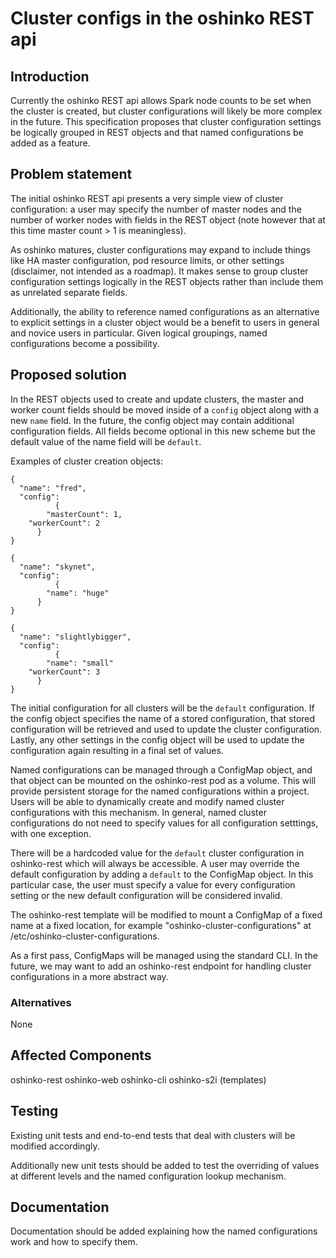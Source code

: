 # Cluster configs in the oshinko REST api

## Introduction

Currently the oshinko REST api allows Spark node counts
to be set when the cluster is created, but cluster
configurations will likely be more complex in the future.
This specification proposes that cluster configuration
settings be logically grouped in REST objects and that
named configurations be added as a feature.

## Problem statement

The initial oshinko REST api presents a very simple view of
cluster configuration: a user may specify the number of master
nodes and the number of worker nodes with fields in the REST
object (note however that at this time master count > 1 is meaningless).

As oshinko matures, cluster configurations may expand
to include things like HA master configuration, pod resource
limits, or other settings (disclaimer, not intended as a roadmap).
It makes sense to group cluster configuration settings logically
in the REST objects rather than include them as unrelated separate
fields.

Additionally, the ability to reference named configurations
as an alternative to explicit settings in a cluster object
would be a benefit to users in general and novice users in
particular. Given logical groupings, named configurations
become a possibility.

## Proposed solution

In the REST objects used to create and update clusters,
the master and worker count fields should be moved inside
of a `config` object along with a new `name` field.
In the future, the config object may contain additional
configuration fields. All fields become optional in this
new scheme but the default value of the name field will
be `default`.

Examples of cluster creation objects:

    {
      "name": "fred",
      "config":
              {
	        "masterCount": 1,
		"workerCount": 2
	      }
    }

    {
      "name": "skynet",
      "config":
              {
	        "name": "huge"
	      }
    }

    {
      "name": "slightlybigger",
      "config":
              {
	        "name": "small"
		"workerCount": 3
	      }
    }

The initial configuration for all clusters will
be the `default` configuration. If the config object
specifies the name of a stored configuration,
that stored configuration will be retrieved and used
to update the cluster configuration. Lastly, any
other settings in the config object will be used
to update the configuration again resulting in a
final set of values.

Named configurations can be managed through a ConfigMap
object, and that object can be mounted on the oshinko-rest
pod as a volume. This will provide persistent storage
for the named configurations within a project. Users
will be able to dynamically create and modify named
cluster configurations with this mechanism. In general,
named cluster configurations do not need to specify values
for all configuration setttings, with one exception.

There will be a hardcoded value for the `default`
cluster configuration in oshinko-rest which will always
be accessible. A user may override the default
configuration by adding a `default` to the ConfigMap
object. In this particular case, the user must specify
a value for every configuration setting or the new
default configuration will be considered invalid.

The oshinko-rest template will be modified to mount
a ConfigMap of a fixed name at a fixed location,
for example "oshinko-cluster-configurations" at
/etc/oshinko-cluster-configurations.

As a first pass, ConfigMaps will be managed using
the standard CLI. In the future, we may want to
add an oshinko-rest endpoint for handling
cluster configurations in a more abstract way.

### Alternatives

None

## Affected Components

oshinko-rest
oshinko-web
oshinko-cli
oshinko-s2i (templates)

## Testing

Existing unit tests and end-to-end tests that deal with clusters
will be modified accordingly.

Additionally new unit tests should be added to test
the overriding of values at different levels and
the named configuration lookup mechanism.

## Documentation

Documentation should be added explaining how the named
configurations work and how to specify them.